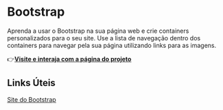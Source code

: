 # Bootstrap
Aprenda a usar o Bootstrap  na sua página web e  crie containers personalizados para o seu site. Use a
lista de navegação dentro dos containers para navegar pela sua página utilizando links para as imagens.

:point_right:[**Visite e interaja com a página do projeto**](https://alvezandreluiz.github.io/dio-bootstrap/)

## Links Úteis
[Site do Bootstrap](https://getbootstrap.com.br)
